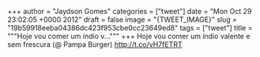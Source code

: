 
+++
author = "Jaydson Gomes"
categories = ["tweet"]
date = "Mon Oct 29 23:02:05 +0000 2012"
draft = false
image = "{TWEET_IMAGE}"
slug = "19b59918eeba04386dc423f953cbe0cc23649ed8"
tags = ["tweet"]
title = """Hoje vou comer um índio v..."""
+++
Hoje vou comer um índio valente e sem frescura (@ Pampa Burger) http://t.co/vH7fETRT
